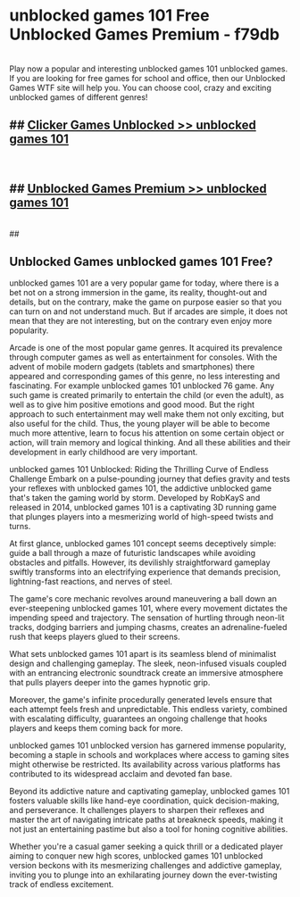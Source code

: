 # unblocked games 101  Free Unblocked Games Premium - f79db <br>
<br>
Play now a popular and interesting unblocked games 101 unblocked games. If you are looking for free games for school and office, then our Unblocked Games WTF site will help you. You can choose cool, crazy and exciting unblocked games of different genres!


## ##  [Clicker Games Unblocked >> unblocked games 101](http://freeplayer.one?title=unblocked_games_101&ref=UGames)
  <br>

##  ## [Unblocked Games Premium >> unblocked games 101](http://freeplayer.one?title=unblocked_games_101&ref=UGames)
  <br>
  ##



## Unblocked Games unblocked games 101 Free?

unblocked games 101 are a very popular game for today, where there is a bet not on a strong immersion in the game, its reality, thought-out and details, but on the contrary, make the game on purpose easier so that you can turn on and not understand much. But if arcades are simple, it does not mean that they are not interesting, but on the contrary even enjoy more popularity.

Arcade is one of the most popular game genres. It acquired its prevalence through computer games as well as entertainment for consoles. With the advent of mobile modern gadgets (tablets and smartphones) there appeared and corresponding games of this genre, no less interesting and fascinating. For example unblocked games 101 unblocked 76 game. Any such game is created primarily to entertain the child (or even the adult), as well as to give him positive emotions and good mood. But the right approach to such entertainment may well make them not only exciting, but also useful for the child. Thus, the young player will be able to become much more attentive, learn to focus his attention on some certain object or action, will train memory and logical thinking. And all these abilities and their development in early childhood are very important.

unblocked games 101 Unblocked: Riding the Thrilling Curve of Endless Challenge
Embark on a pulse-pounding journey that defies gravity and tests your reflexes with unblocked games 101, the addictive unblocked game that's taken the gaming world by storm. Developed by RobKayS and released in 2014, unblocked games 101 is a captivating 3D running game that plunges players into a mesmerizing world of high-speed twists and turns.

At first glance, unblocked games 101 concept seems deceptively simple: guide a ball through a maze of futuristic landscapes while avoiding obstacles and pitfalls. However, its devilishly straightforward gameplay swiftly transforms into an electrifying experience that demands precision, lightning-fast reactions, and nerves of steel.

The game's core mechanic revolves around maneuvering a ball down an ever-steepening unblocked games 101, where every movement dictates the impending speed and trajectory. The sensation of hurtling through neon-lit tracks, dodging barriers and jumping chasms, creates an adrenaline-fueled rush that keeps players glued to their screens.

What sets unblocked games 101 apart is its seamless blend of minimalist design and challenging gameplay. The sleek, neon-infused visuals coupled with an entrancing electronic soundtrack create an immersive atmosphere that pulls players deeper into the games hypnotic grip.

Moreover, the game's infinite procedurally generated levels ensure that each attempt feels fresh and unpredictable. This endless variety, combined with escalating difficulty, guarantees an ongoing challenge that hooks players and keeps them coming back for more.

unblocked games 101 unblocked version has garnered immense popularity, becoming a staple in schools and workplaces where access to gaming sites might otherwise be restricted. Its availability across various platforms has contributed to its widespread acclaim and devoted fan base.

Beyond its addictive nature and captivating gameplay, unblocked games 101 fosters valuable skills like hand-eye coordination, quick decision-making, and perseverance. It challenges players to sharpen their reflexes and master the art of navigating intricate paths at breakneck speeds, making it not just an entertaining pastime but also a tool for honing cognitive abilities.

Whether you're a casual gamer seeking a quick thrill or a dedicated player aiming to conquer new high scores, unblocked games 101 unblocked version beckons with its mesmerizing challenges and addictive gameplay, inviting you to plunge into an exhilarating journey down the ever-twisting track of endless excitement.